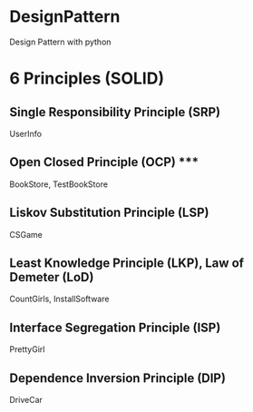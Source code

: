 # DesignPattern
Design Pattern with python

# 6 Principles (SOLID)

## Single Responsibility Principle (SRP)
UserInfo

## Open Closed Principle (OCP) ***
BookStore, TestBookStore

## Liskov Substitution Principle (LSP)
CSGame

## Least Knowledge Principle (LKP), Law of Demeter (LoD)
CountGirls, InstallSoftware

## Interface Segregation Principle (ISP)
PrettyGirl

## Dependence Inversion Principle (DIP)
DriveCar
